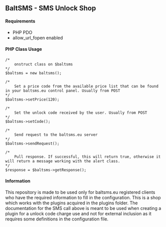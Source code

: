 ## BaltSMS - SMS Unlock Shop

#### Requirements

* PHP PDO
* allow_url_fopen enabled

#### PHP Class Usage

```
/*
    onstruct class on $baltsms
*/
$baltsms = new baltsms();

/*
    Set a price code from the available price list that can be found in your baltsms.eu control panel. Usually from POST
*/
$baltsms->setPrice(120);

/*
    Set the unlock code received by the user. Usually from POST
*/
$baltsms->setCode();

/*
    Send request to the baltsms.eu server
*/
$baltsms->sendRequest();

/*
    Pull response. If successful, this will return true, otherwise it will return a message working with the alert class.
*/
$response = $baltsms->getResponse();
```

#### Information
This repository is made to be used only for baltsms.eu registered clients who have the required information to fill in the configuration. This is a shop which works with the plugins acquired in the plugins folder. The documentation for the SMS call above is meant to be used when creating a plugin for a unlock code charge use and not for external inclusion as it requires some definitions in the configuration file.
